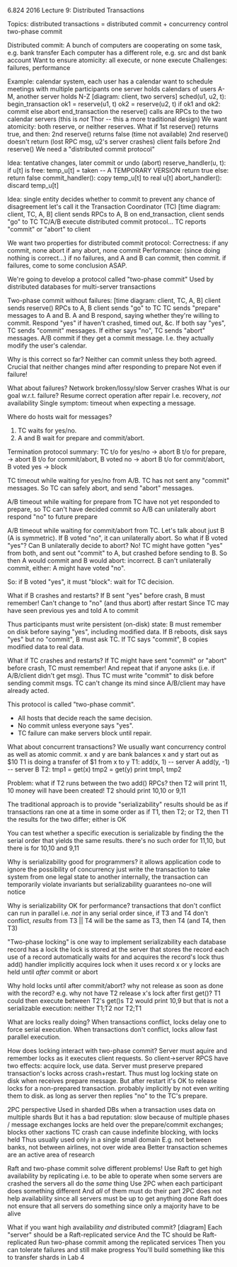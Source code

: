 6.824 2016 Lecture 9: Distributed Transactions

Topics:
  distributed transactions = distributed commit + concurrency control
  two-phase commit

Distributed commit:
  A bunch of computers are cooperating on some task, e.g. bank transfer
  Each computer has a different role, e.g. src and dst bank account
  Want to ensure atomicity: all execute, or none execute
  Challenges: failures, performance

Example:
  calendar system, each user has a calendar
  want to schedule meetings with multiple participants
  one server holds calendars of users A-M, another server holds N-Z
  [diagram: client, two servers]
  sched(u1, u2, t):
    begin_transaction
      ok1 = reserve(u1, t)
      ok2 = reserve(u2, t)
      if ok1 and ok2:
        commit
      else
        abort
    end_transaction
  the reserve() calls are RPCs to the two calendar servers
    (this is *not* Thor -- this a more traditional design)
  We want atomicity: both reserve, or neither reserves.
  What if 1st reserve() returns true, and then:
    2nd reserve() returns false (time not available)
    2nd reserve() doesn't return (lost RPC msg, u2's server crashes)
    client fails before 2nd reserve()
  We need a "distributed commit protocol"

Idea: tentative changes, later commit or undo (abort)
  reserve_handler(u, t):
    if u[t] is free:
      temp_u[t] = taken -- A TEMPORARY VERSION
      return true
    else:
      return false
  commit_handler():
    copy temp_u[t] to real u[t]
  abort_handler():
    discard temp_u[t]

Idea: single entity decides whether to commit
  to prevent any chance of disagreement
  let's call it the Transaction Coordinator (TC)
  [time diagram: client, TC, A, B]
  client sends RPCs to A, B
  on end_transaction, client sends "go" to TC
  TC/A/B execute distributed commit protocol...
  TC reports "commit" or "abort" to client

We want two properties for distributed commit protocol:
  Correctness:
    if any commit, none abort
    if any abort, none commit
  Performance:
    (since doing nothing is correct...)
    if no failures, and A and B can commit, then commit.
    if failures, come to some conclusion ASAP.

We're going to develop a protocol called "two-phase commit"
  Used by distributed databases for multi-server transactions

Two-phase commit without failures:
  [time diagram: client, TC, A, B]
  client sends reserve() RPCs to A, B
  client sends "go" to TC
  TC sends "prepare" messages to A and B.
  A and B respond, saying whether they're willing to commit.
    Respond "yes" if haven't crashed, timed out, &c.
  If both say "yes", TC sends "commit" messages.
  If either says "no", TC sends "abort" messages.
  A/B commit if they get a commit message.
    I.e. they actually modify the user's calendar.

Why is this correct so far?
  Neither can commit unless they both agreed.
  Crucial that neither changes mind after responding to prepare
    Not even if failure!

What about failures?
  Network broken/lossy/slow
  Server crashes
  What is our goal w.r.t. failure?
    Resume correct operation after repair
    I.e. recovery, *not* availability
  Single symptom: timeout when expecting a message.
    
Where do hosts wait for messages?
  1) TC waits for yes/no.
  2) A and B wait for prepare and commit/abort.

Termination protocol summary:
  TC t/o for yes/no -> abort
  B t/o for prepare, -> abort
  B t/o for commit/abort, B voted no -> abort
  B t/o for commit/abort, B voted yes -> block

TC timeout while waiting for yes/no from A/B.
  TC has not sent any "commit" messages.
  So TC can safely abort, and send "abort" messages.

A/B timeout while waiting for prepare from TC
  have not yet responded to prepare, so TC can't have decided commit
  so A/B can unilaterally abort
  respond "no" to future prepare

A/B timeout while waiting for commit/abort from TC.
  Let's talk about just B (A is symmetric).
  If B voted "no", it can unilaterally abort.
  So what if B voted "yes"?
  Can B unilaterally decide to abort?
    No! TC might have gotten "yes" from both,
    and sent out "commit" to A, but crashed before sending to B.
    So then A would commit and B would abort: incorrect.
  B can't unilaterally commit, either:
    A might have voted "no".

So: if B voted "yes", it must "block": wait for TC decision.

What if B crashes and restarts?
  If B sent "yes" before crash, B must remember!
  Can't change to "no" (and thus abort) after restart
  Since TC may have seen previous yes and told A to commit

Thus participants must write persistent (on-disk) state:
  B must remember on disk before saying "yes", including modified data.
  If B reboots, disk says "yes" but no "commit", B must ask TC.
  If TC says "commit", B copies modified data to real data.

What if TC crashes and restarts?
  If TC might have sent "commit" or "abort" before crash, TC must remember!
    And repeat that if anyone asks (i.e. if A/B/client didn't get msg).
    Thus TC must write "commit" to disk before sending commit msgs.
  TC can't change its mind since A/B/client may have already acted.

This protocol is called "two-phase commit".
  * All hosts that decide reach the same decision.
  * No commit unless everyone says "yes".
  * TC failure can make servers block until repair.

What about concurrent transactions?
  We usually want concurrency control as well as atomic commit.
  x and y are bank balances
  x and y start out as $10
  T1 is doing a transfer of $1 from x to y
  T1:
    add(x, 1)  -- server A
    add(y, -1) -- server B
  T2:
    tmp1 = get(x)
    tmp2 = get(y)
    print tmp1, tmp2

Problem:
  what if T2 runs between the two add() RPCs?
  then T2 will print 11, 10
  money will have been created!
  T2 should print 10,10 or 9,11

The traditional approach is to provide "serializability"
  results should be as if transactions ran one at a time in some order
  as if T1, then T2; or T2, then T1
    the results for the two differ; either is OK

You can test whether a specific execution is serializable by
  finding the the serial order that yields the same results.
  there's no such order for 11,10, but there is for 10,10 and 9,11
  
Why is serializability good for programmers?
  it allows application code to ignore the possibility of concurrency
  just write the transaction to take system from one legal state to another
  internally, the transaction can temporarily violate invariants
    but serializability guarantees no-one will notice

Why is serializability OK for performance?
  transactions that don't conflict can run in parallel
    i.e. *not* in any serial order
  since, if T3 and T4 don't conflict, *results* from T3 || T4
    will be the same as T3, then T4 (and T4, then T3)

"Two-phase locking" is one way to implement serializability
  each database record has a lock
  the lock is stored at the server that stores the record
  each use of a record automatically waits for and acquires the record's lock
    thus add() handler implicitly acquires lock when it uses record x or y
  locks are held until *after* commit or abort 

Why hold locks until after commit/abort?
  why not release as soon as done with the record?
  e.g. why not have T2 release x's lock after first get()?
    T1 could then execute between T2's get()s
    T2 would print 10,9
    but that is not a serializable execution: neither T1;T2 nor T2;T1

What are locks really doing?
  When transactions conflict, locks delay one to force serial execution.
  When transactions don't conflict, locks allow fast parallel execution.

How does locking interact with two-phase commit?
  Server must aquire and remember locks as it executes client requests.
    So client->server RPCS have two effects: acquire lock, use data.
  Server must preserve prepared transaction's locks across crash+restart.
    Thus must log locking state on disk when receives prepare message.
  But after restart it's OK to release locks for a non-prepared transaction.
    probably implicitly by not even writing them to disk.
    as long as server then replies "no" to the TC's prepare.
  
2PC perspective
  Used in sharded DBs when a transaction uses data on multiple shards
  But it has a bad reputation:
    slow because of multiple phases / message exchanges
    locks are held over the prepare/commit exchanges; blocks other xactions
    TC crash can cause indefinite blocking, with locks held
  Thus usually used only in a single small domain
    E.g. not between banks, not between airlines, not over wide area
  Better transaction schemes are an active area of research

Raft and two-phase commit solve different problems!
  Use Raft to get high availability by replicating
    i.e. to be able to operate when some servers are crashed
    the servers all do the *same* thing
  Use 2PC when each participant does something different
    And *all* of them must do their part
  2PC does not help availability
    since all servers must be up to get anything done
  Raft does not ensure that all servers do something
    since only a majority have to be alive

What if you want high availability *and* distributed commit?
  [diagram]
  Each "server" should be a Raft-replicated service
  And the TC should be Raft-replicated
  Run two-phase commit among the replicated services
  Then you can tolerate failures and still make progress
  You'll build something like this to transfer shards in Lab 4